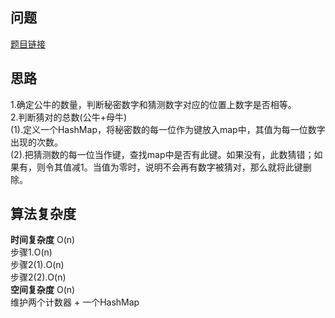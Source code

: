## 问题 ##
[题目链接](https://leetcode-cn.com/problems/bulls-and-cows/description/)
## 思路 ##
1.确定公牛的数量，判断秘密数字和猜测数字对应的位置上数字是否相等。  
2.判断猜对的总数(公牛+母牛)  
(1).定义一个HashMap，将秘密数的每一位作为键放入map中，其值为每一位数字出现的次数。  
(2).把猜测数的每一位当作键，查找map中是否有此键。如果没有，此数猜错；如果有，则令其值减1。当值为零时，说明不会再有数字被猜对，那么就将此键删除。
## 算法复杂度 ##
**时间复杂度** O(n)  
步骤1.O(n)  
步骤2(1).O(n)  
步骤2(2).O(n)  
**空间复杂度** O(n)  
维护两个计数器 + 一个HashMap
